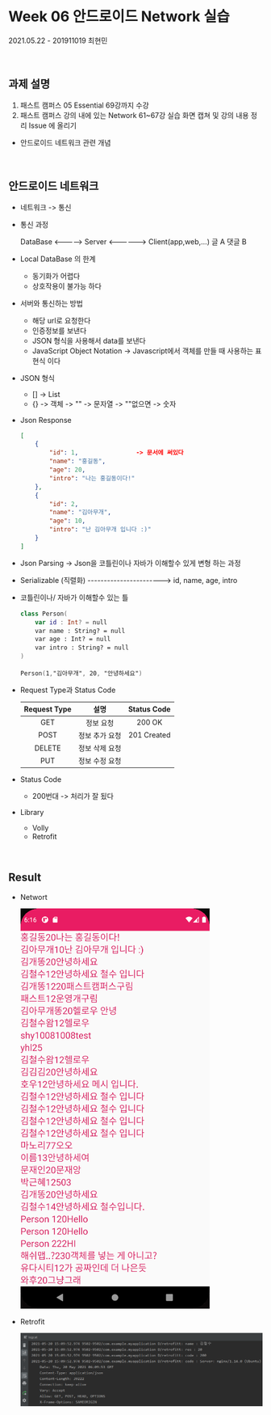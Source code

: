 # Week 06 안드로이드 Network 실습

2021.05.22 - 201911019 최현민

<br>

## 과제 설명

1. 패스트 캠퍼스 05 Essential 69강까지 수강
2. 패스트 캠퍼스 강의 내에 있는 Network 61~67강 실습 화면 캡쳐 및 강의 내용 정리 Issue 에 올리기

- 안드로이드 네트워크 관련 개념

<br>

## 안드로이드 네트워크

* 네트워크 -> 통신

* 통신 과정

  DataBase <-----> Server <------> Client(app,web,...)
       글                               					  A
       댓글                               				  B

* Local DataBase 의 한계

  * 동기화가 어렵다
  * 상호작용이 불가능 하다

* 서버와 통신하는 방법

  * 해당 url로 요청한다
  * 인증정보를 보낸다
  * JSON 형식을 사용해서 data를 보낸다
  * JavaScript Object Notation -> Javascript에서 객체를 만들 때 사용하는 표현식 이다

* JSON 형식

  * [] -> List
  * {} -> 객체
        -> "" -> 문자열
        -> ""없으면 -> 숫자

* Json Response

  ```json
  [
      {
          "id": 1,                -> 문서에 써있다
          "name": "홍길동",
          "age": 20,
          "intro": "나는 홍길동이다!"
      },
      {
          "id": 2,
          "name": "김아무개",
          "age": 10,
          "intro": "난 김아무개 입니다 :)"
      }
  ]
  ```

* Json Parsing -> Json을 코틀린이나 자바가 이해할수 있게 변형 하는 과정

* Serializable (직렬화)
  ----------------------->
    id, name, age, intro

* 코틀린이나/ 자바가 이해할수 있는 틀

  ```kotlin
  class Person(
      var id : Int? = null
      var name : String? = null
      var age : Int? = null
      var intro : String? = null
  )
  
  Person(1,"김아무개", 20, "안녕하세요")
  ```

* Request Type과 Status Code

  | Request Type |      설명      | Status Code |
  | :----------: | :------------: | :---------: |
  |     GET      |   정보 요청    |   200 OK    |
  |     POST     | 정보 추가 요청 | 201 Created |
  |    DELETE    | 정보 삭제 요청 |             |
  |     PUT      | 정보 수정 요청 |             |

* Status Code

  * 200번대 -> 처리가 잘 됬다

* Library

  * Volly
  * Retrofit

<br>

## Result

* Networt

  ![result](https://github.com/hyunmin0317/LOOKIE_FRONT_2021/blob/master/hyunmin/week06/homework/result01.png?raw=true)

* Retrofit

  ![result](https://github.com/hyunmin0317/LOOKIE_FRONT_2021/blob/master/hyunmin/week06/homework/result02.PNG?raw=true)

  

